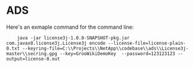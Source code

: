 # ADS

Here's an exmaple command for the command line:

```
	java -jar license3j-1.0.8-SNAPSHOT-pkg.jar com.javax0.license3j.License3j encode --license-file=license-plain-0.txt --keyring-file=C:\\Projects\\NetApp\\codebase\\ads\\License3j-master\\secring.gpg --key=GrooWikiDemoKey  --password=123123123 --output=license-0.out
```